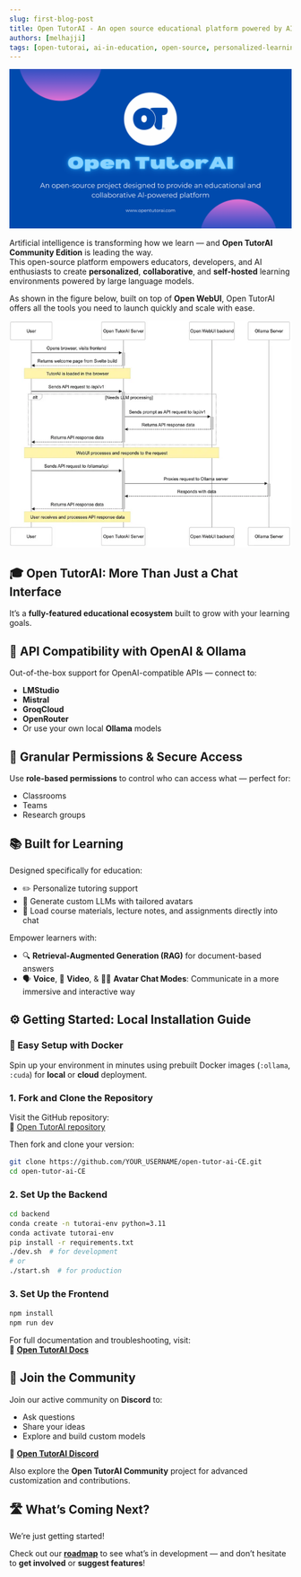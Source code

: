 ```yaml
---
slug: first-blog-post
title: Open TutorAI - An open source educational platform powered by AI
authors: [melhajji]
tags: [open-tutorai, ai-in-education, open-source, personalized-learning]
---
```

![TutorAI Banner](../static/img/Banner.png)

Artificial intelligence is transforming how we learn — and **Open TutorAI Community Edition** is leading the way.  
This open-source platform empowers educators, developers, and AI enthusiasts to create **personalized**, **collaborative**, and **self-hosted** learning environments powered by large language models.

As shown in the figure below, built on top of **Open WebUI**, Open TutorAI offers all the tools you need to launch quickly and scale with ease.

![Sequence Diagram](../static/img/Sequence.png)

## 🎓 Open TutorAI: More Than Just a Chat Interface

It’s a **fully-featured educational ecosystem** built to grow with your learning goals.



## 🔌 API Compatibility with OpenAI & Ollama

Out-of-the-box support for OpenAI-compatible APIs — connect to:

- **LMStudio**
- **Mistral**
- **GroqCloud**
- **OpenRouter**
- Or use your own local **Ollama** models


## 🔐 Granular Permissions & Secure Access

Use **role-based permissions** to control who can access what — perfect for:

- Classrooms  
- Teams  
- Research groups


## 📚 Built for Learning

Designed specifically for education:

- ✏️ Personalize tutoring support  
- 🧠 Generate custom LLMs with tailored avatars  
- 📄 Load course materials, lecture notes, and assignments directly into chat  

Empower learners with:

- 🔍 **Retrieval-Augmented Generation (RAG)** for document-based answers  
- 🗣️ **Voice**, 🎥 **Video**, & 🧑‍🏫 **Avatar Chat Modes**: Communicate in a more immersive and interactive way  


## ⚙️ Getting Started: Local Installation Guide

### 🐳 Easy Setup with Docker

Spin up your environment in minutes using prebuilt Docker images (`:ollama`, `:cuda`) for **local** or **cloud** deployment.


### 1. Fork and Clone the Repository

Visit the GitHub repository:  
🔗 [Open TutorAI repository](https://github.com/Open-TutorAi/open-tutor-ai-CE)

Then fork and clone your version:

```bash
git clone https://github.com/YOUR_USERNAME/open-tutor-ai-CE.git
cd open-tutor-ai-CE
```

### 2. Set Up the Backend

```bash
cd backend
conda create -n tutorai-env python=3.11
conda activate tutorai-env
pip install -r requirements.txt
./dev.sh  # for development
# or
./start.sh  # for production
```

### 3. Set Up the Frontend

```bash
npm install
npm run dev
```

For full documentation and troubleshooting, visit:  
📖 **[Open TutorAI Docs](https://opentutorai.com/docs/intro)**


## 🤝 Join the Community

Join our active community on **Discord** to:

- Ask questions  
- Share your ideas  
- Explore and build custom models

🔗 **[Open TutorAI Discord](https://discord.gg/BTQtE2deEm)**  

Also explore the **Open TutorAI Community** project for advanced customization and contributions.


## 🛣️ What’s Coming Next?

We’re just getting started!

Check out our [**roadmap**](https://opentutorai.com/docs/roadmap) to see what’s in development — and don’t hesitate to **get involved** or **suggest features**!
